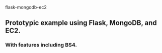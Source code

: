 <f1 font-style='italic'> flask-mongodb-ec2 </f1>
## Prototypic example using Flask, MongoDB, and EC2.
### With features including BS4.
